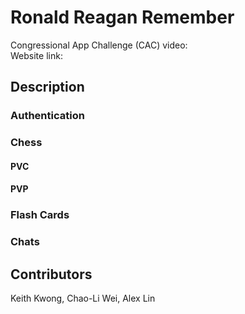 # Ronald Reagan Remember
Congressional App Challenge (CAC) video: <br>
Website link:
## Description
### Authentication
### Chess
#### PVC
#### PVP
### Flash Cards
### Chats
## Contributors
Keith Kwong, Chao-Li Wei, Alex Lin
